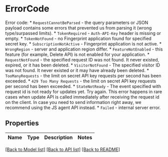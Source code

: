 # ErrorCode
Error code:  * `RequestCannotBeParsed` - the query parameters or JSON payload contains some errors            that prevented us from parsing it (wrong type/surpassed limits).  * `TokenRequired` - `Auth-API-Key` header is missing or empty.  * `TokenNotFound` - no Fingerprint application found for specified secret key.  * `SubscriptionNotActive` - Fingerprint application is not active.  * `WrongRegion` - server and application region differ.  * `FeatureNotEnabled` - this feature (for example, Delete API) is not enabled for your application.  * `RequestNotFound` - the specified request ID was not found. It never existed, expired, or it has been deleted.  * `VisitorNotFound` - The specified visitor ID was not found. It never existed or it may have already been deleted.  * `TooManyRequests` - the limit on secret API key requests per second has been exceeded.  * `429 Too Many Requests` - the limit on secret API key requests per second has been exceeded.  * `StateNotReady` - The event specified with request id is           not ready for updates yet. Try again.           This error happens in rare cases when update API is called immediately           after receiving the request id on the client. In case you need to send           information right away, we recommend using the JS agent API instead.  * `Failed` - internal server error. 


## Properties
Name | Type | Description | Notes
------------ | ------------- | ------------- | -------------

[[Back to Model list]](../README.md#documentation-for-models) [[Back to API list]](../README.md#documentation-for-api-endpoints) [[Back to README]](../README.md)

